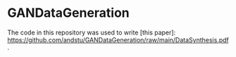 # GANDataGeneration
The code in this repository was used to write [this paper]: https://github.com/andstu/GANDataGeneration/raw/main/DataSynthesis.pdf.
